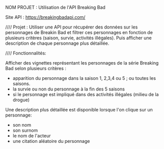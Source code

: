 NOM PROJET : Utilisation de l'API Breaking Bad

Site API : https://breakingbadapi.com/

//// Projet :
Utiliser une API pour récupérer des données sur les personnages de Breakin Bad et filtrer ces personnages en fonction de plusieurs critères (saison, survie, activités illégales). Puis afficher une description de chaque personnage plus détaillée.

//// Fonctionnalités:

Afficher des vignettes représentant les personnages de la série Breaking Bad selon plusieurs critères :
- apparition du personnage dans la saison 1, 2,3,4 ou 5 ; ou toutes les saisons.
- la survie ou non du personnage à la fin des 5 saisons
- si le personnage est impliqué dans des activités illégales (milieu de la drogue)

Une description plus détaillée est disponible lorsque l'on clique sur un personnage:
- son nom
- son surnom
- le nom de l'acteur
- une citation aléatoire du personnage
